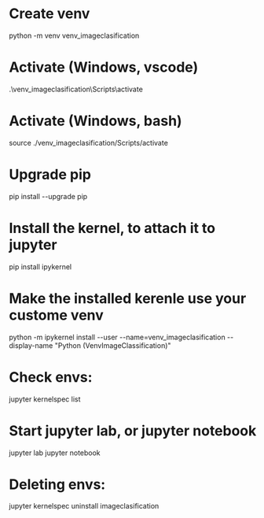 
# Create venv
python -m venv venv_imageclasification

# Activate (Windows, vscode)
.\venv_imageclasification\Scripts\activate
# Activate (Windows, bash)
source ./venv_imageclasification/Scripts/activate


# Upgrade pip
pip install --upgrade pip

# Install the kernel, to attach it to jupyter 
pip install ipykernel

# Make the installed kerenle use your custome venv
<!-- python -m ipykernel install --name=venv_imageclasification -->
python -m ipykernel install --user --name=venv_imageclasification --display-name "Python (VenvImageClassification)"


# Check envs:
jupyter kernelspec list


# Start jupyter lab, or jupyter notebook
jupyter lab
jupyter notebook

# Deleting envs:
jupyter kernelspec uninstall imageclasification